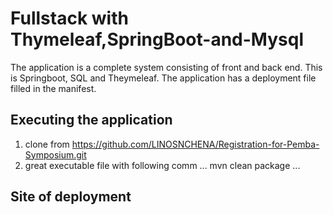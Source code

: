 # Fullstack with Thymeleaf,SpringBoot-and-Mysql

The application is a complete system consisting of front and back end. 
This is Springboot, SQL and Theymeleaf. 
The application has a deployment file filled in the manifest.


## Executing the application
1. clone from https://github.com/LINOSNCHENA/Registration-for-Pemba-Symposium.git
2. great executable file with following comm
...
mvn clean package
...

## Site of deployment


